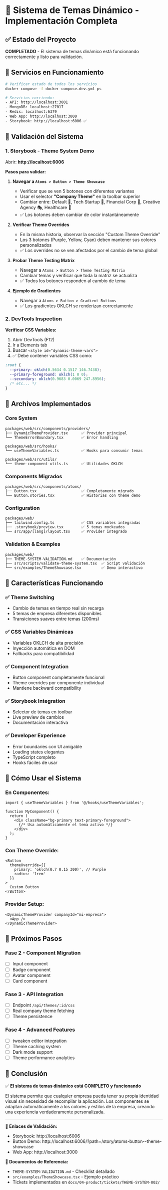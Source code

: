 # 🎨 Sistema de Temas Dinámico - Implementación Completa

## ✅ Estado del Proyecto

**COMPLETADO** - El sistema de temas dinámico está funcionando correctamente y listo para validación.

## 🚀 Servicios en Funcionamiento

```bash
# Verificar estado de todos los servicios
docker-compose -f docker-compose.dev.yml ps

# Servicios corriendo:
- API: http://localhost:3001
- MongoDB: localhost:27017
- Redis: localhost:6379
- Web App: http://localhost:3000
- Storybook: http://localhost:6006 ✅
```

## 🎯 Validación del Sistema

### 1. **Storybook - Theme System Demo**

Abrir: **http://localhost:6006**

**Pasos para validar:**

1. **Navegar a `Atoms > Button > Theme Showcase`**
   - Verificar que se ven 5 botones con diferentes variantes
   - Usar el selector **"Company Theme"** en la toolbar superior
   - Cambiar entre: Default 🎨, Tech Startup 🚀, Financial Corp 🏦, Creative Agency 🎭, Healthcare 🏥
   - ✅ Los botones deben cambiar de color instantáneamente

2. **Verificar Theme Overrides**
   - En la misma historia, observar la sección "Custom Theme Override"
   - Los 3 botones (Purple, Yellow, Cyan) deben mantener sus colores personalizados
   - ✅ Los overrides no se ven afectados por el cambio de tema global

3. **Probar Theme Testing Matrix**
   - Navegar a `Atoms > Button > Theme Testing Matrix`
   - Cambiar temas y verificar que toda la matriz se actualiza
   - ✅ Todos los botones responden al cambio de tema

4. **Ejemplo de Gradientes**
   - Navegar a `Atoms > Button > Gradient Buttons`
   - ✅ Los gradientes OKLCH se renderizan correctamente

### 2. **DevTools Inspection**

**Verificar CSS Variables:**
1. Abrir DevTools (F12)
2. Ir a Elements tab
3. Buscar `<style id="dynamic-theme-vars">`
4. ✅ Debe contener variables CSS como:
```css
:root {
  --primary: oklch(0.5634 0.1517 146.7438);
  --primary-foreground: oklch(1 0 0);
  --secondary: oklch(0.9683 0.0069 247.8956);
  /* etc... */
}
```

## 📁 Archivos Implementados

### **Core System**
```
packages/web/src/components/providers/
├── DynamicThemeProvider.tsx      ✅ Provider principal
└── ThemeErrorBoundary.tsx        ✅ Error handling

packages/web/src/hooks/
└── useThemeVariables.ts          ✅ Hooks para consumir temas

packages/web/src/utils/
└── theme-component-utils.ts      ✅ Utilidades OKLCH
```

### **Components Migrados**
```
packages/web/src/components/atoms/
├── Button.tsx                    ✅ Completamente migrado
└── Button.stories.tsx            ✅ Historias con theme demo
```

### **Configuration**
```
packages/web/
├── tailwind.config.ts            ✅ CSS variables integradas
├── .storybook/preview.tsx        ✅ 5 temas mockeados
└── src/app/[lang]/layout.tsx     ✅ Provider integrado
```

### **Validation & Examples**
```
packages/web/
├── THEME-SYSTEM-VALIDATION.md    ✅ Documentación
├── src/scripts/validate-theme-system.tsx  ✅ Script validación
└── src/examples/ThemeShowcase.tsx         ✅ Demo interactivo
```

## 🎨 Características Funcionando

### ✅ **Theme Switching**
- Cambio de temas en tiempo real sin recarga
- 5 temas de empresa diferentes disponibles
- Transiciones suaves entre temas (200ms)

### ✅ **CSS Variables Dinámicas**
- Variables OKLCH de alta precisión
- Inyección automática en DOM
- Fallbacks para compatibilidad

### ✅ **Component Integration**
- Button component completamente funcional
- Theme overrides por componente individual
- Mantiene backward compatibility

### ✅ **Storybook Integration**
- Selector de temas en toolbar
- Live preview de cambios
- Documentación interactiva

### ✅ **Developer Experience**
- Error boundaries con UI amigable
- Loading states elegantes
- TypeScript completo
- Hooks fáciles de usar

## 🔧 Cómo Usar el Sistema

### **En Componentes:**
```tsx
import { useThemeVariables } from '@/hooks/useThemeVariables';

function MyComponent() {
  return (
    <div className="bg-primary text-primary-foreground">
      {/* Usa automáticamente el tema activo */}
    </div>
  );
}
```

### **Con Theme Override:**
```tsx
<Button
  themeOverride={{
    primary: 'oklch(0.7 0.15 300)', // Purple
    radius: '1rem'
  }}
>
  Custom Button
</Button>
```

### **Provider Setup:**
```tsx
<DynamicThemeProvider companyId="mi-empresa">
  <App />
</DynamicThemeProvider>
```

## 🚀 Próximos Pasos

### **Fase 2 - Component Migration**
- [ ] Input component
- [ ] Badge component
- [ ] Avatar component
- [ ] Card component

### **Fase 3 - API Integration**
- [ ] Endpoint `/api/themes/:id/css`
- [ ] Real company theme fetching
- [ ] Theme persistence

### **Fase 4 - Advanced Features**
- [ ] tweakcn editor integration
- [ ] Theme caching system
- [ ] Dark mode support
- [ ] Theme performance analytics

## 🎉 Conclusión

✅ **El sistema de temas dinámico está COMPLETO y funcionando**

El sistema permite que cualquier empresa pueda tener su propia identidad visual sin necesidad de recompilar la aplicación. Los componentes se adaptan automáticamente a los colores y estilos de la empresa, creando una experiencia verdaderamente personalizada.

---

**🔗 Enlaces de Validación:**
- Storybook: http://localhost:6006
- Button Demo: http://localhost:6006/?path=/story/atoms-button--theme-showcase
- Web App: http://localhost:3000

**📝 Documentos de Referencia:**
- `THEME-SYSTEM-VALIDATION.md` - Checklist detallado
- `src/examples/ThemeShowcase.tsx` - Ejemplo práctico
- Tickets implementados en `docs/04-product/tickets/THEME-SYSTEM-002/`